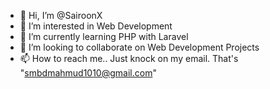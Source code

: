 - 👋 Hi, I’m @SairoonX
- 👀 I’m interested in Web Development
- 🌱 I’m currently learning PHP with Laravel
- 💞️ I’m looking to collaborate on Web Development Projects
- 📫 How to reach me.. Just knock on my email. That's "smbdmahmud1010@gmail.com" 

<!---
SairoonX/SairoonX is a ✨ special ✨ repository because its `README.md` (this file) appears on your GitHub profile.
You can click the Preview link to take a look at your changes.
--->
